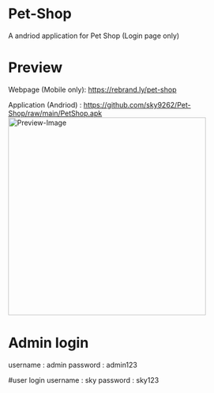 # Pet-Shop
A andriod application for Pet Shop (Login page only)

# Preview
Webpage (Mobile only): https://rebrand.ly/pet-shop

Application (Andriod) : https://github.com/sky9262/Pet-Shop/raw/main/PetShop.apk
<img src="https://github.com/sky9262/Pet-Shop/blob/main/img/Preview.gif" alt="Preview-Image" height="400"/>

# Admin login
username : admin
password : admin123

#user login
username : sky
password : sky123
